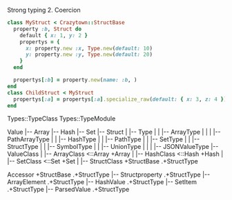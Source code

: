 
Strong typing
2. Coercion

```ruby
class MyStruct < Crazytown::StructBase
  property :b, Struct do
    default { x: 1, y: 2 }
    propertys = {
      x: property.new :x, Type.new(default: 10)
      y: property.new :y, Type.new(default: 20)
    }
  end

  propertys[:b] = property.new(name: :b, )
end
class ChildStruct < MyStruct
  propertys[:a] = propertys[:a].specialize_raw(default: { x: 3, z: 4 })
end
```

Types::TypeClass
Types::TypeModule

Value
|-- Array
|-- Hash
|-- Set
|-- Struct
|   |-- Type
|   |   |-- ArrayType
|   |   |   |-- PathArrayType
|   |   |-- HashType
|   |   |-- PathType
|   |   |-- SetType
|   |   |-- StructType
|   |   |-- SymbolType
|   |   |-- UnionType
|   |   |   |-- JSONValueType
|-- ValueClass
|   |-- ArrayClass                          <::Array +Array
|   |-- HashClass                           <::Hash  +Hash
|   |-- SetClass                            <::Set   +Set
|   |-- StructClass                         +StructBase .+StructType

Accessor                                    +StructBase .+StructType
|-- Structproperty                                     .+StructType
|-- ArrayElement                                        .+StructType
|-- HashValue                                           .+StructType
|-- SetItem                                             .+StructType
|-- ParsedValue                                         .+StructType
